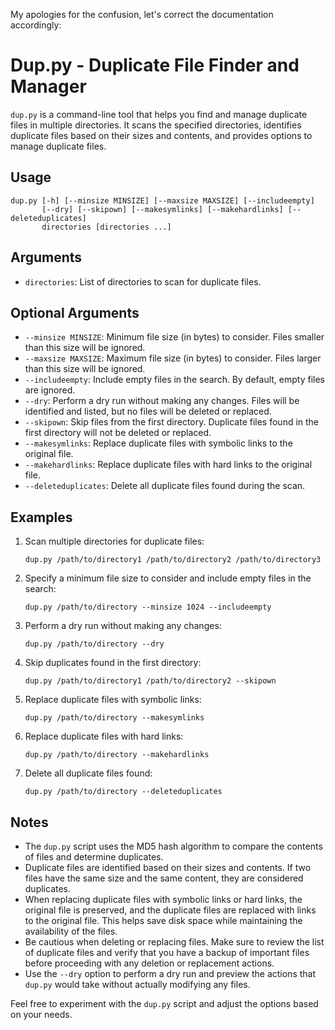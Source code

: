 My apologies for the confusion, let's correct the documentation accordingly:

# Dup.py - Duplicate File Finder and Manager

`dup.py` is a command-line tool that helps you find and manage duplicate files in multiple directories. It scans the specified directories, identifies duplicate files based on their sizes and contents, and provides options to manage duplicate files.

## Usage

```plaintext
dup.py [-h] [--minsize MINSIZE] [--maxsize MAXSIZE] [--includeempty]
       [--dry] [--skipown] [--makesymlinks] [--makehardlinks] [--deleteduplicates]
       directories [directories ...]
```

## Arguments

- `directories`: List of directories to scan for duplicate files.

## Optional Arguments

- `--minsize MINSIZE`: Minimum file size (in bytes) to consider. Files smaller than this size will be ignored.
- `--maxsize MAXSIZE`: Maximum file size (in bytes) to consider. Files larger than this size will be ignored.
- `--includeempty`: Include empty files in the search. By default, empty files are ignored.
- `--dry`: Perform a dry run without making any changes. Files will be identified and listed, but no files will be deleted or replaced.
- `--skipown`: Skip files from the first directory. Duplicate files found in the first directory will not be deleted or replaced.
- `--makesymlinks`: Replace duplicate files with symbolic links to the original file.
- `--makehardlinks`: Replace duplicate files with hard links to the original file.
- `--deleteduplicates`: Delete all duplicate files found during the scan.

## Examples

1. Scan multiple directories for duplicate files:
   ```plaintext
   dup.py /path/to/directory1 /path/to/directory2 /path/to/directory3
   ```

2. Specify a minimum file size to consider and include empty files in the search:
   ```plaintext
   dup.py /path/to/directory --minsize 1024 --includeempty
   ```

3. Perform a dry run without making any changes:
   ```plaintext
   dup.py /path/to/directory --dry
   ```

4. Skip duplicates found in the first directory:
   ```plaintext
   dup.py /path/to/directory1 /path/to/directory2 --skipown
   ```

5. Replace duplicate files with symbolic links:
   ```plaintext
   dup.py /path/to/directory --makesymlinks
   ```

6. Replace duplicate files with hard links:
   ```plaintext
   dup.py /path/to/directory --makehardlinks
   ```

7. Delete all duplicate files found:
   ```plaintext
   dup.py /path/to/directory --deleteduplicates
   ```

## Notes

- The `dup.py` script uses the MD5 hash algorithm to compare the contents of files and determine duplicates.
- Duplicate files are identified based on their sizes and contents. If two files have the same size and the same content, they are considered duplicates.
- When replacing duplicate files with symbolic links or hard links, the original file is preserved, and the duplicate files are replaced with links to the original file. This helps save disk space while maintaining the availability of the files.
- Be cautious when deleting or replacing files. Make sure to review the list of duplicate files and verify that you have a backup of important files before proceeding with any deletion or replacement actions.
- Use the `--dry` option to perform a dry run and preview the actions that `dup.py` would take without actually modifying any files. 

Feel free to experiment with the `dup.py` script and adjust the options based on your needs.
